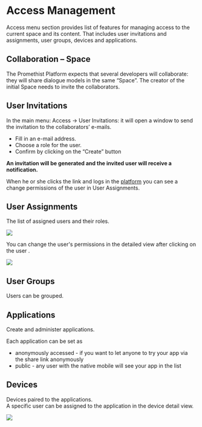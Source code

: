 # Access Management

Access menu section provides list of features for managing access to the current space and its content. That includes user invitations and assignments, user groups, devices and applications.

## **Collaboration – Space** <a id="collaboration-%E2%80%93-space"></a>

The Promethist Platform expects that several developers will collaborate: they will share dialogue models in the same “Space”. The creator of the initial Space needs to invite the collaborators. 

## User Invitations <a id="user-invitations"></a>

In the main menu: Access → User Invitations: it will open a window to send the invitation to the collaborators’ e-mails.

* Fill in an e-mail address.
* Choose a role for the user.
* Confirm by clicking on the “Create” button

**An invitation will be generated and the invited user will receive a notification.**

When he or she clicks the link and logs in the [platform](https://promethist.app) you can see a change permissions of the user in User Assignments.

## User Assignments <a id="user-assignments"></a>

The list of assigned users and their roles.

![](https://promethist.myjetbrains.com/youtrack/api/files/145-203?sign=MTYxMTYyNDkwMDAwMHwxLTEwfDE0NS0yMDN8eWhLUVBDSjVrVEx1T3BpeTl4bVNmRktGQlJ6N0tG%0D%0AeVBfa1Q1TWlZdTZlRQ0K%0D%0A&updated=1611319780317)

You can change the user's permissions in the detailed view after clicking on the user .

![](https://promethist.myjetbrains.com/youtrack/api/files/145-204?sign=MTYxMTYyNDkwMDAwMHwxLTEwfDE0NS0yMDR8OUdINzlIR19qcFQxLXJtUlBEUk1XYjlLakhaYS1v%0D%0AZ2tqYjBKS2laNk1iZw0K%0D%0A&updated=1611319780317)

## User Groups <a id="user-groups"></a>

Users can be grouped.

## Applications <a id="applications"></a>

Create and administer applications.

Each application can be set as

* anonymously accessed - if you want to let anyone to try your app via the share link anonymously
* public - any user with the native mobile will see your app in the list

## Devices <a id="devices"></a>

Devices paired to the applications.  
A specific user can be assigned to the application in the device detail view.

![](https://promethist.myjetbrains.com/youtrack/api/files/145-206?sign=MTYxMTYyNDkwMDAwMHwxLTEwfDE0NS0yMDZ8YkU5YUhQY1YtTnRyU1dDdFhSMHZKcjRRZGRaRU5k%0D%0AclR5Yjc4X3pNWGxTUQ0K%0D%0A&updated=1611321132098)

